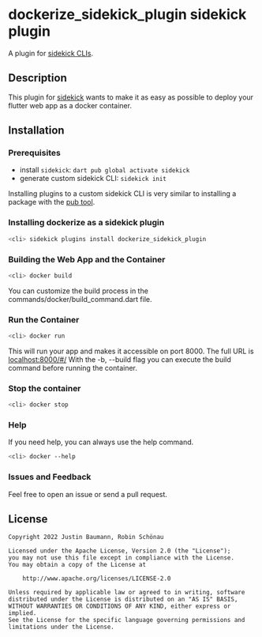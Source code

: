 # dockerize_sidekick_plugin sidekick plugin

A plugin for [sidekick CLIs](https://pub.dev/packages/sidekick).  

## Description

This plugin for [sidekick](https://pub.dev/packages/sidekick) wants to make it as easy as possible to deploy your flutter web app as a docker container.

## Installation

### Prerequisites

- install `sidekick`: `dart pub global activate sidekick`
- generate custom sidekick CLI: `sidekick init`

Installing plugins to a custom sidekick CLI is very similar to installing a package with
the [pub tool](https://dart.dev/tools/pub/cmd/pub-global#activating-a-package).

### Installing dockerize as a sidekick plugin

```bash
<cli> sidekick plugins install dockerize_sidekick_plugin
```

### Building the Web App and the Container

```bash
<cli> docker build
```

You can customize the build process in the commands/docker/build_command.dart file.

### Run the Container

```bash
<cli> docker run
```

This will run your app and makes it accessible on port 8000. The full URL is <localhost:8000/#/>
With the -b, --build flag you can execute the build command before running the container.

### Stop the container

```bash
<cli> docker stop
```

### Help

If you need help, you can always use the help command.

```bash
<cli> docker --help
```

### Issues and Feedback

Feel free to open an issue or send a pull request.

## License

   ```Text
   Copyright 2022 Justin Baumann, Robin Schönau

   Licensed under the Apache License, Version 2.0 (the "License");
   you may not use this file except in compliance with the License.
   You may obtain a copy of the License at

       http://www.apache.org/licenses/LICENSE-2.0

   Unless required by applicable law or agreed to in writing, software
   distributed under the License is distributed on an "AS IS" BASIS,
   WITHOUT WARRANTIES OR CONDITIONS OF ANY KIND, either express or implied.
   See the License for the specific language governing permissions and
   limitations under the License.
   ```
